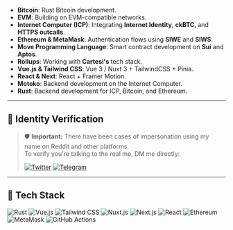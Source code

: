 - **Bitcoin**: Rust Bitcoin development.  
- **EVM**: Building on EVM-compatible networks.  
- **Internet Computer (ICP)**: Integrating **Internet Identity**, **ckBTC**, and **HTTPS outcalls**.  
- **Ethereum & MetaMask**: Authentication flows using **SIWE** and **SIWS**.  
- **Move Programming Language**: Smart contract development on **Sui** and **Aptos**.  
- **Rollups**: Working with **Cartesi's** tech stack.  
- **Vue.js & Tailwind CSS**: Vue 3 / Nuxt 3 + TailwindCSS + Pinia.  
- **React & Next**: React + Framer Motion.  
- **Motoko**: Backend development on the Internet Computer.  
- **Rust**: Backend development for ICP, Bitcoin, and Ethereum.  

---

## 📡 Identity Verification

> 🛡️ **Important:** There have been cases of impersonation using my name on Reddit and other platforms.  
> To verify you're talking to the real me, DM me directly:
>
> [![Twitter](https://img.shields.io/badge/Twitter-@2vxsfae-1DA1F2?style=for-the-badge&logo=twitter&logoColor=white)](https://twitter.com/2vxsfae)
> [![Telegram](https://img.shields.io/badge/Telegram-@cosmasweb3-2CA5E0?style=for-the-badge&logo=telegram&logoColor=white)](https://t.me/cosmasweb3)

---

## 🚀 Tech Stack

![Rust](https://img.shields.io/badge/Rust-000000?style=for-the-badge&logo=rust&logoColor=white)
![Vue.js](https://img.shields.io/badge/Vue.js-35495E?style=for-the-badge&logo=vue.js&logoColor=4FC08D)
![Tailwind CSS](https://img.shields.io/badge/Tailwind_CSS-06B6D4?style=for-the-badge&logo=tailwindcss&logoColor=white)
![Nuxt.js](https://img.shields.io/badge/Nuxt_3-00DC82?style=for-the-badge&logo=nuxt.js&logoColor=white)
![Next.js](https://img.shields.io/badge/Next.js-000000?style=for-the-badge&logo=next.js&logoColor=white)
![React](https://img.shields.io/badge/React-20232A?style=for-the-badge&logo=react&logoColor=61DAFB)
![Ethereum](https://img.shields.io/badge/Ethereum-3C3C3D?style=for-the-badge&logo=ethereum&logoColor=white)
![MetaMask](https://img.shields.io/badge/MetaMask-F6851B?style=for-the-badge&logo=metamask&logoColor=white)
![GitHub Actions](https://img.shields.io/badge/GitHub_Actions-2088FF?style=for-the-badge&logo=githubactions&logoColor=white)

<!--
<p><img align="left" src="https://github-readme-stats.vercel.app/api/top-langs?username=cosmasken&show_icons=true&locale=en&layout=compact" alt="cosmasken" /></p>
-->

